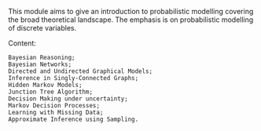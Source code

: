 This module aims to give an introduction to probabilistic modelling covering the broad theoretical landscape. The emphasis is on probabilistic modelling of discrete variables.

Content:

    Bayesian Reasoning;
    Bayesian Networks;
    Directed and Undirected Graphical Models;
    Inference in Singly-Connected Graphs;
    Hidden Markov Models;
    Junction Tree Algorithm;
    Decision Making under uncertainty;
    Markov Decision Processes;
    Learning with Missing Data;
    Approximate Inference using Sampling.
